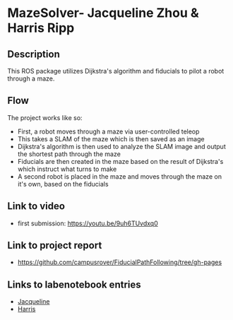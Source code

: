 # MazeSolver- Jacqueline Zhou & Harris Ripp

## Description
This ROS package utilizes Dijkstra's algorithm and fiducials to pilot a robot through a maze.

## Flow
The project works like so:
* First, a robot moves through a maze via user-controlled teleop
* This takes a SLAM of the maze which is then saved as an image
* Dijkstra's algorithm is then used to analyze the SLAM image and output the shortest path through the maze
* Fiducials are then created in the maze based on the result of Dijkstra's which instruct what turns to make
* A second robot is placed in the maze and moves through the maze on it's own, based on the fiducials

## Link to video
* first submission: https://youtu.be/9uh6TUvdxq0

## Link to project report
* https://github.com/campusrover/FiducialPathFollowing/tree/gh-pages

## Links to labenotebook entries
* [Jacqueline](https://github.com/campusrover/labnotebook/blob/master/faq/camera_pitch.md)
* [Harris](https://github.com/campusrover/labnotebook/blob/master/faq/edgeDetection.md)
